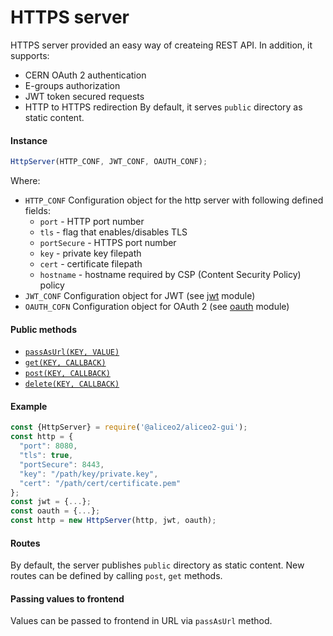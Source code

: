 # HTTPS server
HTTPS server provided an easy way of createing REST API. In addition, it supports:
 - CERN OAuth 2 authentication
 - E-groups authorization
 - JWT token secured requests
 - HTTP to HTTPS redirection
By default, it serves `public` directory as static content.


#### Instance
```js
HttpServer(HTTP_CONF, JWT_CONF, OAUTH_CONF);
```
Where:
 * `HTTP_CONF` Configuration object for the http server with following defined fields:
     * `port` - HTTP port number 
     * `tls` - flag that enables/disables TLS
     * `portSecure` - HTTPS port number
     * `key` - private key filepath
     * `cert` - certificate filepath
     * `hostname` - hostname required by CSP (Content Security Policy) policy
 * `JWT_CONF` Configuration object for JWT (see [jwt](JWT.md) module)
 * `OAUTH_COFN` Configuration object for OAuth 2 (see [oauth](OAUTH.md) module)

#### Public methods
 * [`passAsUrl(KEY, VALUE)`](API.md#httpserverpassasurlkey-value)
 * [`get(KEY, CALLBACK)`](API.md#HttpServer+get)
 * [`post(KEY, CALLBACK)`](API.md#HttpServer+post)
 * [`delete(KEY, CALLBACK)`](API.md#HttpServer+delete)

#### Example
```js
const {HttpServer} = require('@aliceo2/aliceo2-gui');
const http = {
  "port": 8080,
  "tls": true,
  "portSecure": 8443,
  "key": "/path/key/private.key",
  "cert": "/path/cert/certificate.pem"
};
const jwt = {...};
const oauth = {...};
const http = new HttpServer(http, jwt, oauth);
```

#### Routes
By default, the server publishes `public` directory as static content.
New routes can be defined by calling `post`, `get` methods.

#### Passing values to frontend
Values can be passed to frontend in URL via `passAsUrl` method.
